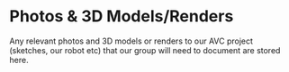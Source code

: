 # Photos & 3D Models/Renders
Any relevant photos and 3D models or renders to our AVC project (sketches, our robot etc) that our group will need to document are stored here.


